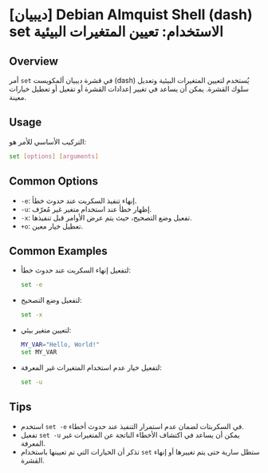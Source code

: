 # [ديبيان] Debian Almquist Shell (dash) set الاستخدام: تعيين المتغيرات البيئية

## Overview
أمر `set` في قشرة ديبيان ألمكويست (dash) يُستخدم لتعيين المتغيرات البيئية وتعديل سلوك القشرة. يمكن أن يساعد في تغيير إعدادات القشرة أو تفعيل أو تعطيل خيارات معينة.

## Usage
التركيب الأساسي للأمر هو:

```bash
set [options] [arguments]
```

## Common Options
- `-e`: إنهاء تنفيذ السكربت عند حدوث خطأ.
- `-u`: إظهار خطأ عند استخدام متغير غير مُعرّف.
- `-x`: تفعيل وضع التصحيح، حيث يتم عرض الأوامر قبل تنفيذها.
- `+o`: تعطيل خيار معين.

## Common Examples
- لتفعيل إنهاء السكربت عند حدوث خطأ:
  ```bash
  set -e
  ```

- لتفعيل وضع التصحيح:
  ```bash
  set -x
  ```

- لتعيين متغير بيئي:
  ```bash
  MY_VAR="Hello, World!"
  set MY_VAR
  ```

- لتفعيل خيار عدم استخدام المتغيرات غير المعرفة:
  ```bash
  set -u
  ```

## Tips
- استخدم `set -e` في السكربتات لضمان عدم استمرار التنفيذ عند حدوث أخطاء.
- تفعيل `set -u` يمكن أن يساعد في اكتشاف الأخطاء الناتجة عن المتغيرات غير المعرفة.
- تذكر أن الخيارات التي تم تعيينها باستخدام `set` ستظل سارية حتى يتم تغييرها أو إنهاء القشرة.